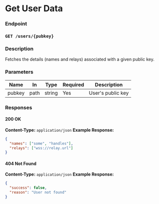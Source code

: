 # Get User Data

### Endpoint

### `GET /users/{pubkey}`

### Description

Fetches the details (names and relays) associated with a given public key.

### Parameters

| Name   | In   | Type   | Required | Description       |
| ------ | ---- | ------ | -------- | ----------------- |
| pubkey | path | string | Yes      | User's public key |

### Responses

#### 200 OK

**Content-Type:** `application/json`
**Example Response:**

```json
{
  "names": ["some", "handles"],
  "relays": ["wss://relay.url"]
}
```

#### 404 Not Found

**Content-Type:** `application/json`
**Example Response:**

```json
{
  "success": false,
  "reason": "User not found"
}
```
